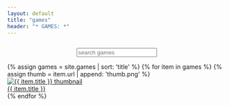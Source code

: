```yaml
---
layout: default
title: "games"
header: "* GAMES: *"
---
```


<div style="display: flex; justify-content: center; align-items: center; width: 100%; margin: 2em 0 1em 0;">
  <input type="text" id="gameSearch" placeholder="search games" aria-label="Search games"
    onfocus="this.style.borderColor='#FF4500';this.style.boxShadow='0 0 0 2px #531600ff';"
    onblur="this.style.borderColor='#bbb';this.style.boxShadow='0 2px 12px 0 rgba(0,0,0,0.08)';"
  />
</div>
<div id="noResults" style="display:none; color: #888; margin: 1em 0; font-style: italic;">No results found.</div>

<!--
  Gallery can be forced to a single, horizontally scrollable row by adding the class 'one-row'
  to the container below: class="games-gallery one-row"
-->
<div style="max-height: 70vh; overflow-y: auto;" id="gamesScroll">
  <div id="gamesGrid" class="games-gallery">
  {% assign games = site.games | sort: 'title' %}
  {% for item in games %}
    {% assign thumb = item.url | append: 'thumb.png' %}
    <a class="game-card" href="{{ item.url }}" data-title="{{ item.title | downcase }}">
      <div class="thumb-wrap">
        <img src="{{ thumb }}"
             alt="{{ item.title }} thumbnail"
             loading="lazy"
             onerror="this.onerror=null;this.src='/assets/images/placeholder.png';" />
      </div>
      <div class="game-meta">
        <div class="game-title">{{ item.title }}</div>
      </div>
    </a>
  {% endfor %}
  

  </div>
</div>

<script src="/assets/js/gameSearch.js"></script>





